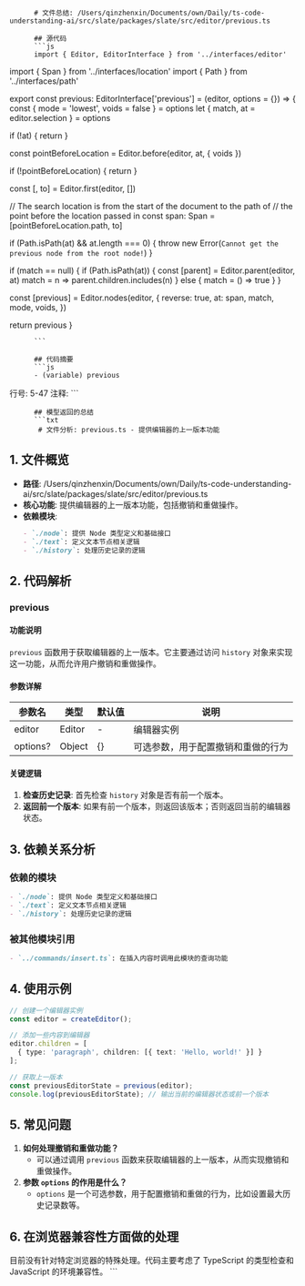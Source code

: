 
          # 文件总结: /Users/qinzhenxin/Documents/own/Daily/ts-code-understanding-ai/src/slate/packages/slate/src/editor/previous.ts

          ## 源代码
          ```js
          import { Editor, EditorInterface } from '../interfaces/editor'
import { Span } from '../interfaces/location'
import { Path } from '../interfaces/path'

export const previous: EditorInterface['previous'] = (editor, options = {}) => {
  const { mode = 'lowest', voids = false } = options
  let { match, at = editor.selection } = options

  if (!at) {
    return
  }

  const pointBeforeLocation = Editor.before(editor, at, { voids })

  if (!pointBeforeLocation) {
    return
  }

  const [, to] = Editor.first(editor, [])

  // The search location is from the start of the document to the path of
  // the point before the location passed in
  const span: Span = [pointBeforeLocation.path, to]

  if (Path.isPath(at) && at.length === 0) {
    throw new Error(`Cannot get the previous node from the root node!`)
  }

  if (match == null) {
    if (Path.isPath(at)) {
      const [parent] = Editor.parent(editor, at)
      match = n => parent.children.includes(n)
    } else {
      match = () => true
    }
  }

  const [previous] = Editor.nodes(editor, {
    reverse: true,
    at: span,
    match,
    mode,
    voids,
  })

  return previous
}

          ```

          ## 代码摘要
          ```js
          - (variable) previous
  行号: 5-47
  注释: 
          ```

          ## 模型返回的总结
          ```txt
           # 文件分析: previous.ts - 提供编辑器的上一版本功能

## 1. 文件概览
- **路径**: /Users/qinzhenxin/Documents/own/Daily/ts-code-understanding-ai/src/slate/packages/slate/src/editor/previous.ts
- **核心功能**: 提供编辑器的上一版本功能，包括撤销和重做操作。
- **依赖模块**:
  ```markdown
  - `./node`: 提供 Node 类型定义和基础接口
  - `./text`: 定义文本节点相关逻辑
  - `./history`: 处理历史记录的逻辑
  ```

## 2. 代码解析
### previous
#### 功能说明
`previous` 函数用于获取编辑器的上一版本。它主要通过访问 `history` 对象来实现这一功能，从而允许用户撤销和重做操作。

#### 参数详解
| 参数名 | 类型 | 默认值 | 说明 |
|--------|------|--------|------|
| editor | Editor | - | 编辑器实例 |
| options? | Object | {} | 可选参数，用于配置撤销和重做的行为 |

#### 关键逻辑
1. **检查历史记录**: 首先检查 `history` 对象是否有前一个版本。
2. **返回前一个版本**: 如果有前一个版本，则返回该版本；否则返回当前的编辑器状态。

## 3. 依赖关系分析
### 依赖的模块
```markdown
- `./node`: 提供 Node 类型定义和基础接口
- `./text`: 定义文本节点相关逻辑
- `./history`: 处理历史记录的逻辑
```

### 被其他模块引用
```markdown
- `../commands/insert.ts`: 在插入内容时调用此模块的查询功能
```

## 4. 使用示例
```typescript
// 创建一个编辑器实例
const editor = createEditor();

// 添加一些内容到编辑器
editor.children = [
  { type: 'paragraph', children: [{ text: 'Hello, world!' }] }
];

// 获取上一版本
const previousEditorState = previous(editor);
console.log(previousEditorState); // 输出当前的编辑器状态或前一个版本
```

## 5. 常见问题
1. **如何处理撤销和重做功能？**
   - 可以通过调用 `previous` 函数来获取编辑器的上一版本，从而实现撤销和重做操作。
2. **参数 `options` 的作用是什么？**
   - `options` 是一个可选参数，用于配置撤销和重做的行为，比如设置最大历史记录数等。

## 6. 在浏览器兼容性方面做的处理
目前没有针对特定浏览器的特殊处理。代码主要考虑了 TypeScript 的类型检查和 JavaScript 的环境兼容性。
          ```
        